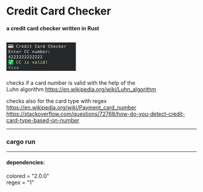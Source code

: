 # Credit Card Checker
#### a credit card checker written in Rust  
![alt text](https://github.com/oliverborner/Credit-Card-Checker/blob/main/screenshot.png)
---
checks if a card number is valid with the help of the  
Luhn algorithm https://en.wikipedia.org/wiki/Luhn_algorithm  

checks also for the card type with regex  
https://en.wikipedia.org/wiki/Payment_card_number  
https://stackoverflow.com/questions/72768/how-do-you-detect-credit-card-type-based-on-number  

---
### cargo run  
---

#### dependencies:  
colored = "2.0.0"  
regex = "1"  
